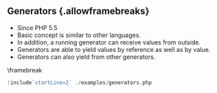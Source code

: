 ## Generators {.allowframebreaks}

* Since PHP 5.5
* Basic concept is similar to other languages.
* In addition, a running generator can receive values from outside.
* Generators are able to yield values by reference as well as by value.
* Generators can also yield from other generators.

\framebreak

```php
!include`startLine=2` ./examples/generators.php
```

